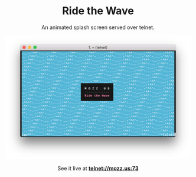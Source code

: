 <h1 align="center">Ride the Wave</h1>

<p align="center">An animated splash screen served over telnet.</p>

<p align="center">
<img alt="demo" src="demo.png"/>
</p>

<p align="center">See it live at <strong><a href=telnet://mozz.us:73>telnet://mozz.us:73</a></strong></p>
